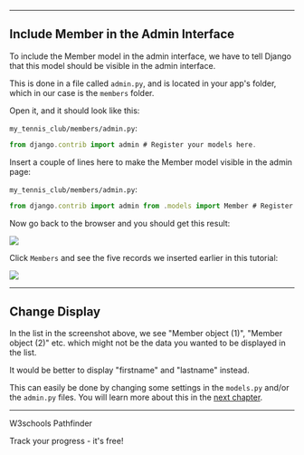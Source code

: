 ___

## Include Member in the Admin Interface

To include the Member model in the admin interface, we have to tell Django that this model should be visible in the admin interface.

This is done in a file called `admin.py`, and is located in your app's folder, which in our case is the `members` folder.

Open it, and it should look like this:

`my_tennis_club/members/admin.py`:

```jsx
from django.contrib import admin # Register your models here.
```

Insert a couple of lines here to make the Member model visible in the admin page:

`my_tennis_club/members/admin.py`:

```jsx
from django.contrib import admin from .models import Member # Register your models here. admin.site.register(Member)
```

Now go back to the browser and you should get this result:

![](https://www.w3schools.com/django/screenshot_django_admin2.png)

Click `Members` and see the five records we inserted earlier in this tutorial:

![](https://www.w3schools.com/django/screenshot_django_admin3.png)

___

## Change Display

In the list in the screenshot above, we see "Member object (1)", "Member object (2)" etc. which might not be the data you wanted to be displayed in the list.

It would be better to display "firstname" and "lastname" instead.

This can easily be done by changing some settings in the `models.py` and/or the `admin.py` files. You will learn more about this in the [next chapter](https://www.w3schools.com/django/django_admin_set_list_display.php).

___

W3schools Pathfinder

Track your progress - it's free!